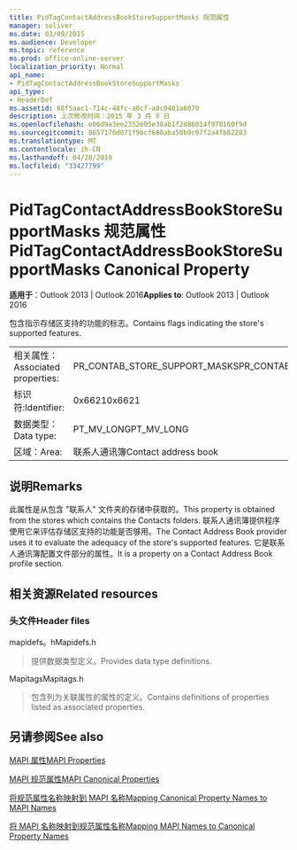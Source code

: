 ```yaml
---
title: PidTagContactAddressBookStoreSupportMasks 规范属性
manager: soliver
ms.date: 03/09/2015
ms.audience: Developer
ms.topic: reference
ms.prod: office-online-server
localization_priority: Normal
api_name:
- PidTagContactAddressBookStoreSupportMasks
api_type:
- HeaderDef
ms.assetid: 68f5aac1-714c-48fc-a0cf-a0c0401a6070
description: 上次修改时间：2015 年 3 月 9 日
ms.openlocfilehash: e06d9a3ee2352e05e38ab1f2d86014f970160f9d
ms.sourcegitcommit: 8657170d071f9bcf680aba50b9c07f2a4fb82283
ms.translationtype: MT
ms.contentlocale: zh-CN
ms.lasthandoff: 04/28/2019
ms.locfileid: "33427799"
---
```

# <a name="pidtagcontactaddressbookstoresupportmasks-canonical-property"></a><span data-ttu-id="96c95-103">PidTagContactAddressBookStoreSupportMasks 规范属性</span><span class="sxs-lookup"><span data-stu-id="96c95-103">PidTagContactAddressBookStoreSupportMasks Canonical Property</span></span>

  
  
<span data-ttu-id="96c95-104">**适用于**：Outlook 2013 | Outlook 2016</span><span class="sxs-lookup"><span data-stu-id="96c95-104">**Applies to**: Outlook 2013 | Outlook 2016</span></span> 
  
<span data-ttu-id="96c95-105">包含指示存储区支持的功能的标志。</span><span class="sxs-lookup"><span data-stu-id="96c95-105">Contains flags indicating the store's supported features.</span></span>
  
|||
|:-----|:-----|
|<span data-ttu-id="96c95-106">相关属性：</span><span class="sxs-lookup"><span data-stu-id="96c95-106">Associated properties:</span></span>  <br/> |<span data-ttu-id="96c95-107">PR_CONTAB_STORE_SUPPORT_MASKS</span><span class="sxs-lookup"><span data-stu-id="96c95-107">PR_CONTAB_STORE_SUPPORT_MASKS</span></span>  <br/> |
|<span data-ttu-id="96c95-108">标识符:</span><span class="sxs-lookup"><span data-stu-id="96c95-108">Identifier:</span></span>  <br/> |<span data-ttu-id="96c95-109">0x6621</span><span class="sxs-lookup"><span data-stu-id="96c95-109">0x6621</span></span>  <br/> |
|<span data-ttu-id="96c95-110">数据类型：</span><span class="sxs-lookup"><span data-stu-id="96c95-110">Data type:</span></span>  <br/> |<span data-ttu-id="96c95-111">PT_MV_LONG</span><span class="sxs-lookup"><span data-stu-id="96c95-111">PT_MV_LONG</span></span>  <br/> |
|<span data-ttu-id="96c95-112">区域：</span><span class="sxs-lookup"><span data-stu-id="96c95-112">Area:</span></span>  <br/> |<span data-ttu-id="96c95-113">联系人通讯簿</span><span class="sxs-lookup"><span data-stu-id="96c95-113">Contact address book</span></span>  <br/> |
   
## <a name="remarks"></a><span data-ttu-id="96c95-114">说明</span><span class="sxs-lookup"><span data-stu-id="96c95-114">Remarks</span></span>

<span data-ttu-id="96c95-115">此属性是从包含 "联系人" 文件夹的存储中获取的。</span><span class="sxs-lookup"><span data-stu-id="96c95-115">This property is obtained from the stores which contains the Contacts folders.</span></span> <span data-ttu-id="96c95-116">联系人通讯簿提供程序使用它来评估存储区支持的功能是否够用。</span><span class="sxs-lookup"><span data-stu-id="96c95-116">The Contact Address Book provider uses it to evaluate the adequacy of the store's supported features.</span></span> <span data-ttu-id="96c95-117">它是联系人通讯簿配置文件部分的属性。</span><span class="sxs-lookup"><span data-stu-id="96c95-117">It is a property on a Contact Address Book profile section.</span></span> 
  
## <a name="related-resources"></a><span data-ttu-id="96c95-118">相关资源</span><span class="sxs-lookup"><span data-stu-id="96c95-118">Related resources</span></span>

### <a name="header-files"></a><span data-ttu-id="96c95-119">头文件</span><span class="sxs-lookup"><span data-stu-id="96c95-119">Header files</span></span>

<span data-ttu-id="96c95-120">mapidefs。h</span><span class="sxs-lookup"><span data-stu-id="96c95-120">Mapidefs.h</span></span>
  
> <span data-ttu-id="96c95-121">提供数据类型定义。</span><span class="sxs-lookup"><span data-stu-id="96c95-121">Provides data type definitions.</span></span>
    
<span data-ttu-id="96c95-122">Mapitags</span><span class="sxs-lookup"><span data-stu-id="96c95-122">Mapitags.h</span></span>
  
> <span data-ttu-id="96c95-123">包含列为关联属性的属性的定义。</span><span class="sxs-lookup"><span data-stu-id="96c95-123">Contains definitions of properties listed as associated properties.</span></span>
    
## <a name="see-also"></a><span data-ttu-id="96c95-124">另请参阅</span><span class="sxs-lookup"><span data-stu-id="96c95-124">See also</span></span>



[<span data-ttu-id="96c95-125">MAPI 属性</span><span class="sxs-lookup"><span data-stu-id="96c95-125">MAPI Properties</span></span>](mapi-properties.md)
  
[<span data-ttu-id="96c95-126">MAPI 规范属性</span><span class="sxs-lookup"><span data-stu-id="96c95-126">MAPI Canonical Properties</span></span>](mapi-canonical-properties.md)
  
[<span data-ttu-id="96c95-127">将规范属性名称映射到 MAPI 名称</span><span class="sxs-lookup"><span data-stu-id="96c95-127">Mapping Canonical Property Names to MAPI Names</span></span>](mapping-canonical-property-names-to-mapi-names.md)
  
[<span data-ttu-id="96c95-128">将 MAPI 名称映射到规范属性名称</span><span class="sxs-lookup"><span data-stu-id="96c95-128">Mapping MAPI Names to Canonical Property Names</span></span>](mapping-mapi-names-to-canonical-property-names.md)

